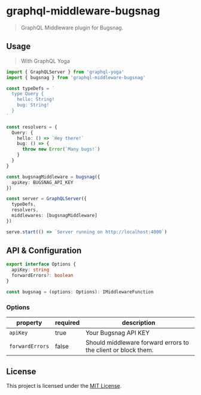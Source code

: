 # graphql-middleware-bugsnag

<!-- [![Build Status](https://semaphoreci.com/api/v1/michieldewilde/graphql-middleware-bugsnag/branches/master/badge.svg)](https://semaphoreci.com/michieldewilde/graphql-middleware-bugsnag) -->

> GraphQL Middleware plugin for Bugsnag.

## Usage

> With GraphQL Yoga

```ts
import { GraphQLServer } from 'graphql-yoga'
import { bugsnag } from 'graphql-middleware-bugsnag'

const typeDefs = `
  type Query {
    hello: String!
    bug: String!
  }
`

const resolvers = {
  Query: {
    hello: () => `Hey there!`
    bug: () => {
      throw new Error(`Many bugs!`)
    }
  }
}

const bugsnagMiddleware = bugsnag({
  apiKey: BUGSNAG_API_KEY
})

const server = GraphQLServer({
  typeDefs,
  resolvers,
  middlewares: [bugsnagMiddleware]
})

serve.start(() => `Server running on http://localhost:4000`)
```

## API & Configuration

```ts
export interface Options {
  apiKey: string
  forwardErrors?: boolean
}

const bugsnag = (options: Options): IMiddlewareFunction
```

### Options

| property        | required | description                                                   |
| --------------- | -------- | ------------------------------------------------------------- |
| `apiKey`        | true     | Your Bugsnag API KEY                                          |
| `forwardErrors` | false    | Should middleware forward errors to the client or block them. |

## License

This project is licensed under the [MIT License](LICENSE.md).
